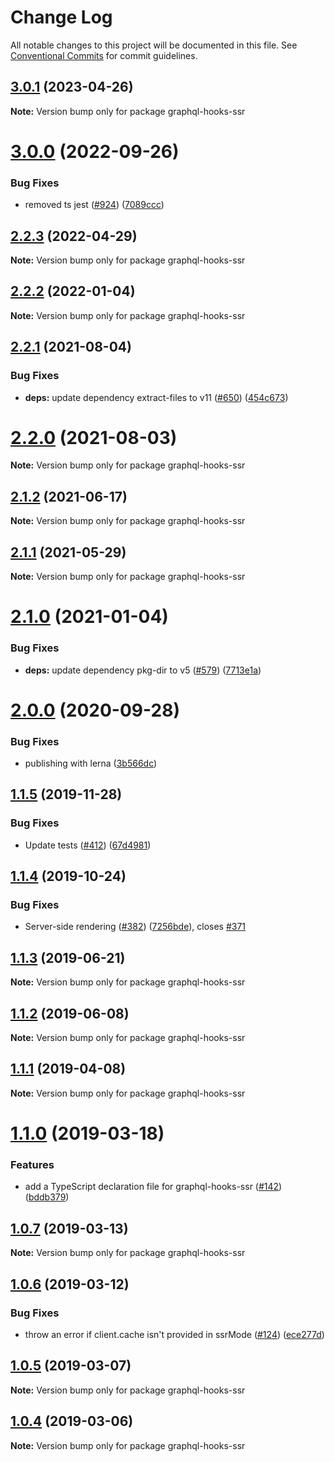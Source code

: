 # Change Log

All notable changes to this project will be documented in this file.
See [Conventional Commits](https://conventionalcommits.org) for commit guidelines.

## [3.0.1](https://github.com/nearform/graphql-hooks/compare/graphql-hooks-ssr@3.0.0...graphql-hooks-ssr@3.0.1) (2023-04-26)

**Note:** Version bump only for package graphql-hooks-ssr





# [3.0.0](https://github.com/nearform/graphql-hooks/compare/graphql-hooks-ssr@2.2.3...graphql-hooks-ssr@3.0.0) (2022-09-26)


### Bug Fixes

* removed ts jest ([#924](https://github.com/nearform/graphql-hooks/issues/924)) ([7089ccc](https://github.com/nearform/graphql-hooks/commit/7089ccc8ee0e3d84c9f0e59df4ab36778d7c17be))





## [2.2.3](https://github.com/nearform/graphql-hooks/compare/graphql-hooks-ssr@2.2.2...graphql-hooks-ssr@2.2.3) (2022-04-29)

**Note:** Version bump only for package graphql-hooks-ssr





## [2.2.2](https://github.com/nearform/graphql-hooks/compare/graphql-hooks-ssr@2.2.1...graphql-hooks-ssr@2.2.2) (2022-01-04)

**Note:** Version bump only for package graphql-hooks-ssr





## [2.2.1](https://github.com/nearform/graphql-hooks/compare/graphql-hooks-ssr@2.2.0...graphql-hooks-ssr@2.2.1) (2021-08-04)


### Bug Fixes

* **deps:** update dependency extract-files to v11 ([#650](https://github.com/nearform/graphql-hooks/issues/650)) ([454c673](https://github.com/nearform/graphql-hooks/commit/454c673a8327d6dbe3668180b80e2bdb28fb782c))





# [2.2.0](https://github.com/nearform/graphql-hooks/compare/graphql-hooks-ssr@2.1.2...graphql-hooks-ssr@2.2.0) (2021-08-03)

**Note:** Version bump only for package graphql-hooks-ssr





## [2.1.2](https://github.com/nearform/graphql-hooks/compare/graphql-hooks-ssr@2.1.1...graphql-hooks-ssr@2.1.2) (2021-06-17)

**Note:** Version bump only for package graphql-hooks-ssr





## [2.1.1](https://github.com/nearform/graphql-hooks/compare/graphql-hooks-ssr@2.1.0...graphql-hooks-ssr@2.1.1) (2021-05-29)

**Note:** Version bump only for package graphql-hooks-ssr





# [2.1.0](https://github.com/nearform/graphql-hooks/compare/graphql-hooks-ssr@2.0.0...graphql-hooks-ssr@2.1.0) (2021-01-04)


### Bug Fixes

* **deps:** update dependency pkg-dir to v5 ([#579](https://github.com/nearform/graphql-hooks/issues/579)) ([7713e1a](https://github.com/nearform/graphql-hooks/commit/7713e1a53f817ec5cf66e40d55797a86fe73ec02))





# [2.0.0](https://github.com/nearform/graphql-hooks/compare/graphql-hooks-ssr@1.1.5...graphql-hooks-ssr@2.0.0) (2020-09-28)


### Bug Fixes

* publishing with lerna ([3b566dc](https://github.com/nearform/graphql-hooks/commit/3b566dcf3123d432c8d1e48eaac2743e4eb886a1))





## [1.1.5](https://github.com/nearform/graphql-hooks/compare/graphql-hooks-ssr@1.1.4...graphql-hooks-ssr@1.1.5) (2019-11-28)


### Bug Fixes

* Update tests ([#412](https://github.com/nearform/graphql-hooks/issues/412)) ([67d4981](https://github.com/nearform/graphql-hooks/commit/67d4981ebc3bbf6364747599b58088074e733e48))





## [1.1.4](https://github.com/nearform/graphql-hooks/compare/graphql-hooks-ssr@1.1.3...graphql-hooks-ssr@1.1.4) (2019-10-24)


### Bug Fixes

* Server-side rendering ([#382](https://github.com/nearform/graphql-hooks/issues/382)) ([7256bde](https://github.com/nearform/graphql-hooks/commit/7256bde4e52fc78479c887c7671eb7fb82cbd0d0)), closes [#371](https://github.com/nearform/graphql-hooks/issues/371)





## [1.1.3](https://github.com/nearform/graphql-hooks/compare/graphql-hooks-ssr@1.1.2...graphql-hooks-ssr@1.1.3) (2019-06-21)

**Note:** Version bump only for package graphql-hooks-ssr





## [1.1.2](https://github.com/nearform/graphql-hooks/compare/graphql-hooks-ssr@1.1.1...graphql-hooks-ssr@1.1.2) (2019-06-08)

**Note:** Version bump only for package graphql-hooks-ssr





## [1.1.1](https://github.com/nearform/graphql-hooks/compare/graphql-hooks-ssr@1.1.0...graphql-hooks-ssr@1.1.1) (2019-04-08)

**Note:** Version bump only for package graphql-hooks-ssr





# [1.1.0](https://github.com/nearform/graphql-hooks/compare/graphql-hooks-ssr@1.0.7...graphql-hooks-ssr@1.1.0) (2019-03-18)


### Features

* add a TypeScript declaration file for graphql-hooks-ssr ([#142](https://github.com/nearform/graphql-hooks/issues/142)) ([bddb379](https://github.com/nearform/graphql-hooks/commit/bddb379))





## [1.0.7](https://github.com/nearform/graphql-hooks/compare/graphql-hooks-ssr@1.0.6...graphql-hooks-ssr@1.0.7) (2019-03-13)

**Note:** Version bump only for package graphql-hooks-ssr





## [1.0.6](https://github.com/nearform/graphql-hooks/compare/graphql-hooks-ssr@1.0.5...graphql-hooks-ssr@1.0.6) (2019-03-12)


### Bug Fixes

* throw an error if client.cache isn't provided in ssrMode ([#124](https://github.com/nearform/graphql-hooks/issues/124)) ([ece277d](https://github.com/nearform/graphql-hooks/commit/ece277d))





## [1.0.5](https://github.com/nearform/graphql-hooks/compare/graphql-hooks-ssr@1.0.4...graphql-hooks-ssr@1.0.5) (2019-03-07)

**Note:** Version bump only for package graphql-hooks-ssr





## [1.0.4](https://github.com/nearform/graphql-hooks/compare/graphql-hooks-ssr@1.0.3...graphql-hooks-ssr@1.0.4) (2019-03-06)

**Note:** Version bump only for package graphql-hooks-ssr
